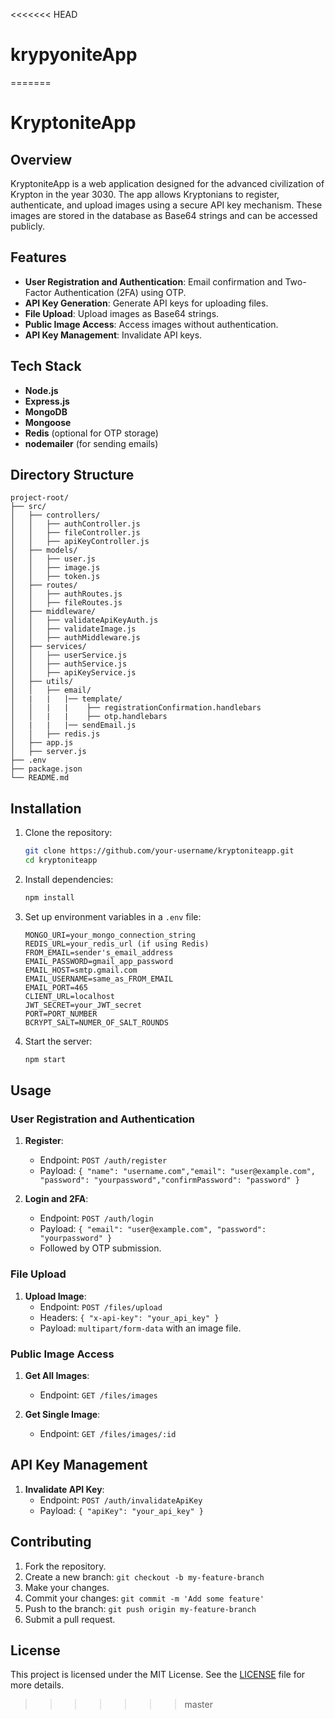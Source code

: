 <<<<<<< HEAD
# krypyoniteApp
=======
# KryptoniteApp

## Overview

KryptoniteApp is a web application designed for the advanced civilization of Krypton in the year 3030. The app allows Kryptonians to register, authenticate, and upload images using a secure API key mechanism. These images are stored in the database as Base64 strings and can be accessed publicly.

## Features

- **User Registration and Authentication**: Email confirmation and Two-Factor Authentication (2FA) using OTP.
- **API Key Generation**: Generate API keys for uploading files.
- **File Upload**: Upload images as Base64 strings.
- **Public Image Access**: Access images without authentication.
- **API Key Management**: Invalidate API keys.

## Tech Stack

- **Node.js**
- **Express.js**
- **MongoDB**
- **Mongoose**
- **Redis** (optional for OTP storage)
- **nodemailer** (for sending emails)

## Directory Structure

```
project-root/
├── src/
│   ├── controllers/
│   │   ├── authController.js
│   │   ├── fileController.js
│   │   ├── apiKeyController.js
│   ├── models/
│   │   ├── user.js
│   │   ├── image.js
│   │   ├── token.js
│   ├── routes/
│   │   ├── authRoutes.js
│   │   ├── fileRoutes.js
│   ├── middleware/
│   │   ├── validateApiKeyAuth.js
│   │   ├── validateImage.js
│   │   ├── authMiddleware.js
│   ├── services/
│   │   ├── userService.js
│   │   ├── authService.js
│   │   ├── apiKeyService.js
│   ├── utils/
│   │   ├── email/
│   |   |   |── template/
│   │   |   |    ├── registrationConfirmation.handlebars
│   │   |   |    ├── otp.handlebars
│   |   |   |── sendEmail.js
│   │   ├── redis.js
│   ├── app.js
│   ├── server.js
├── .env
├── package.json
└── README.md
```

## Installation

1. Clone the repository:
   ```bash
   git clone https://github.com/your-username/kryptoniteapp.git
   cd kryptoniteapp
   ```

2. Install dependencies:
   ```bash
   npm install
   ```

3. Set up environment variables in a `.env` file:
   ```env
   MONGO_URI=your_mongo_connection_string
   REDIS_URL=your_redis_url (if using Redis)
   FROM_EMAIL=sender's_email_address
   EMAIL_PASSWORD=gmail_app_password
   EMAIL_HOST=smtp.gmail.com
   EMAIL_USERNAME=same_as_FROM_EMAIL
   EMAIL_PORT=465
   CLIENT_URL=localhost
   JWT_SECRET=your_JWT_secret
   PORT=PORT_NUMBER
   BCRYPT_SALT=NUMER_OF_SALT_ROUNDS
   ```

4. Start the server:
   ```bash
   npm start
   ```

## Usage

### User Registration and Authentication

1. **Register**:
   - Endpoint: `POST /auth/register`
   - Payload: `{ "name": "username.com","email": "user@example.com", "password": "yourpassword","confirmPassword": "password" }`

2. **Login and 2FA**:
   - Endpoint: `POST /auth/login`
   - Payload: `{ "email": "user@example.com", "password": "yourpassword" }`
   - Followed by OTP submission.

### File Upload

1. **Upload Image**:
   - Endpoint: `POST /files/upload`
   - Headers: `{ "x-api-key": "your_api_key" }`
   - Payload: `multipart/form-data` with an image file.

### Public Image Access

1. **Get All Images**:
   - Endpoint: `GET /files/images`

2. **Get Single Image**:
   - Endpoint: `GET /files/images/:id`

## API Key Management

1. **Invalidate API Key**:
   - Endpoint: `POST /auth/invalidateApiKey`
   - Payload: `{ "apiKey": "your_api_key" }`

## Contributing

1. Fork the repository.
2. Create a new branch: `git checkout -b my-feature-branch`
3. Make your changes.
4. Commit your changes: `git commit -m 'Add some feature'`
5. Push to the branch: `git push origin my-feature-branch`
6. Submit a pull request.

## License

This project is licensed under the MIT License. See the [LICENSE](LICENSE) file for more details.
>>>>>>> master
